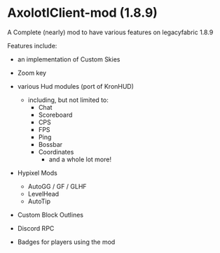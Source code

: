 # AxolotlClient-mod (1.8.9)

A Complete (nearly) mod to have various features on legacyfabric 1.8.9

Features include:
- an implementation of Custom Skies
- Zoom key
- various Hud modules (port of KronHUD)
  - including, but not limited to:
    - Chat
    - Scoreboard
    - CPS
    - FPS
    - Ping
    - Bossbar
    - Coordinates
      - and a whole lot more!
  
- Hypixel Mods
  - AutoGG / GF / GLHF
  - LevelHead
  - AutoTip

- Custom Block Outlines
- Discord RPC
- Badges for players using the mod
